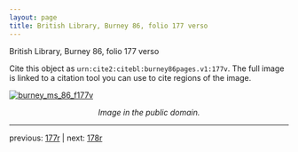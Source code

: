 ```yaml
---
layout: page
title: British Library, Burney 86, folio 177 verso
---
```


British Library, Burney 86, folio 177 verso

Cite this object as `urn:cite2:citebl:burney86pages.v1:177v`.  The full image is linked to a citation tool you can use to cite regions of the image.

[![burney_ms_86_f177v](http://www.homermultitext.org/iipsrv?IIIF=/project/homer/pyramidal/deepzoom/citebl/burney86imgs/v1/burney_ms_86_f177v.tif/full/800,/0/default.jpg)](http://www.homermultitext.org/ict2/?urn=urn:cite2:citebl:burney86imgs.v1:burney_ms_86_f177v) 

<p style="text-align: center; font-style: italic;">Image in the public domain.</p>

---

previous: [177r](../177r/) | next: [178r](../178r/)